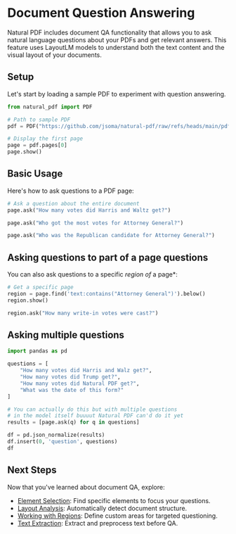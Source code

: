 # Document Question Answering

Natural PDF includes document QA functionality that allows you to ask natural language questions about your PDFs and get relevant answers. This feature uses LayoutLM models to understand both the text content and the visual layout of your documents.

## Setup

Let's start by loading a sample PDF to experiment with question answering.

```python
from natural_pdf import PDF

# Path to sample PDF
pdf = PDF("https://github.com/jsoma/natural-pdf/raw/refs/heads/main/pdfs/0500000US42001.pdf")

# Display the first page 
page = pdf.pages[0]
page.show()
```

## Basic Usage

Here's how to ask questions to a PDF page:

```python
# Ask a question about the entire document
page.ask("How many votes did Harris and Waltz get?")
```

```python
page.ask("Who got the most votes for Attorney General?")
```

```python
page.ask("Who was the Republican candidate for Attorney General?")
```

## Asking questions to part of a page questions

You can also ask questions to a specific *region of* a page*:

```python
# Get a specific page
region = page.find('text:contains("Attorney General")').below()
region.show()
```

```python
region.ask("How many write-in votes were cast?")
```

## Asking multiple questions

```python
import pandas as pd

questions = [
    "How many votes did Harris and Walz get?",
    "How many votes did Trump get?",
    "How many votes did Natural PDF get?",
    "What was the date of this form?"
]

# You can actually do this but with multiple questions
# in the model itself buuuut Natural PDF can'd do it yet
results = [page.ask(q) for q in questions]

df = pd.json_normalize(results)
df.insert(0, 'question', questions)
df
```

## Next Steps

Now that you've learned about document QA, explore:

- [Element Selection](../element-selection/index.ipynb): Find specific elements to focus your questions.
- [Layout Analysis](../layout-analysis/index.ipynb): Automatically detect document structure.
- [Working with Regions](../regions/index.ipynb): Define custom areas for targeted questioning.
- [Text Extraction](../text-extraction/index.ipynb): Extract and preprocess text before QA.